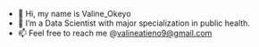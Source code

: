 - 👋 Hi, my name is Valine_Okeyo
- 👀 I’m a Data Scientist with major specialization in public health.
- 📫 Feel free to reach me @valineatieno9@gmail.com

<!---
Valine_Okeyo/Valine_Okeyo is a ✨ special ✨ repository because its `README.md` (this file) appears on your GitHub profile.
You can click the Preview link to take a look at your changes.
--->
